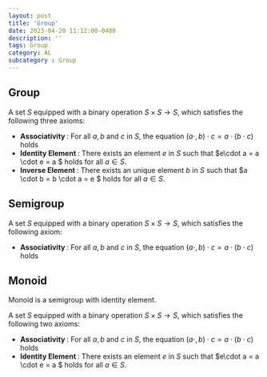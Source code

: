 ```yaml
---
layout: post
title: 'Group'
date: 2023-04-20 11:12:00-0400
description: ''
tags: Group
category: AL
subcategory : Group
---
```




## Group 

A set $S$ equipped with a binary operation $S\times S \rightarrow S$, which satisfies the following three axioms:

* <strong>Associativity </strong>: For all $a,b$ and $c$ in $S$, the equation $(a\cdot, b) \cdot c = a \cdot (b \cdot c)$ holds
* <strong>Identity Element </strong> : There exists an element $e$ in $S$ such that $e\cdot a = a \cdot e = a $ holds for all $a\in S$. 
* <strong>Inverse Element </strong> : There exists an unique element $b$ in $S$ such that $a \cdot b = b \cdot a  = e $ holds for all $a\in S$. 


## Semigroup 

A set $S$ equipped with a binary operation $S\times S \rightarrow S$, which satisfies the following axiom:

* <strong>Associativity </strong>: For all $a,b$ and $c$ in $S$, the equation $(a\cdot, b) \cdot c = a \cdot (b \cdot c)$ holds

## Monoid 

Monoid is a semigroup with identity element. 

A set $S$ equipped with a binary operation $S\times S \rightarrow S$, which satisfies the following two axioms:

* <strong>Associativity </strong>: For all $a,b$ and $c$ in $S$, the equation $(a\cdot, b) \cdot c = a \cdot (b \cdot c)$ holds
* <strong>Identity Element </strong> : There exists an element $e$ in $S$ such that $e\cdot a = a \cdot e = a $ holds for all $a\in S$. 


